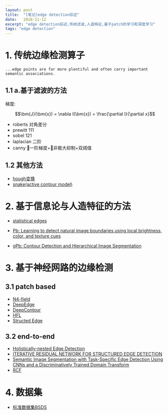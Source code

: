 ```yaml
---
layout: post
title:  "[笔记]edge detection综述"
date:   2018-11-12
excerpt: "edge detection综述,传统滤波,人造特征,基于patch的学习和深度学习"
tags: "edge detection"
---
```


# 1. 传统边缘检测算子

``...edge points are far more plentiful and often carry important semantic associations.``


## 1.1 a.基于滤波的方法

梯度: 

$$\bm{J}(\bm{x}) = \nabla I(\bm{x}) = \frac{\partial I}{\partial x}$$

- roberts 对角差分
- prewitt 111
- sobel 121
- laplacian 二阶
- canny 一阶梯度+非极大抑制+双阈值

## 1.2 其他方法

- [hough变换](http://www.dtic.mil/dtic/tr/fulltext/u2/a457992.pdf)
- [snake(active contour model)](http://graphics.hallym.ac.kr/teach/2009/tcg/src/IJCV98Kass.pdf)

# 2. 基于信息论与人造特征的方法

- [statistical edges](https://ieeexplore.ieee.org/stamp/stamp.jsp?tp=&arnumber=1159946)

- [Pb: Learning to detect natural image boundaries using local brightness, color, and texture cues](http://citeseerx.ist.psu.edu/viewdoc/download?doi=10.1.1.436.589&rep=rep1&type=pdf)
- [gPb: Contour Detection and Hierarchical Image Segmentation](http://web.archive.org/web/20160306144814/http://www.eecs.berkeley.edu/Research/Projects/CS/vision/grouping/papers/amfm_pami2010.pdf)

# 3. 基于神经网路的边缘检测

## 3.1 patch based

- [N4-field](https://arxiv.org/pdf/1406.6558.pdf)
- [DeepEdge](https://www.cv-foundation.org/openaccess/content_cvpr_2015/papers/Bertasius_DeepEdge_A_Multi-Scale_2015_CVPR_paper.pdf)
- [DeepContour](https://www.cv-foundation.org/openaccess/content_cvpr_2015/papers/Shen_DeepContour_A_Deep_2015_CVPR_paper.pdf)
- [HFL](https://www.cv-foundation.org/openaccess/content_iccv_2015/papers/Bertasius_High-for-Low_and_Low-for-High_ICCV_2015_paper.pdf)
- [Structed Edge](https://arxiv.org/pdf/1406.5549.pdf)

## 3.2 end-to-end

- [Holistically-nested Edge Detection](https://www.cv-foundation.org/openaccess/content_iccv_2015/papers/Xie_Holistically-Nested_Edge_Detection_ICCV_2015_paper.pdf)
- [ITERATIVE RESIDUAL NETWORK FOR STRUCTURED EDGE DETECTION ](https://ieeexplore.ieee.org/stamp/stamp.jsp?tp=&arnumber=8466129)
- [Semantic Image Segmentation with Task-Specific Edge Detection Using CNNs and a Discriminatively Trained Domain Transform](https://www.cv-foundation.org/openaccess/content_cvpr_2016/papers/Chen_Semantic_Image_Segmentation_CVPR_2016_paper.pdf)
- [RCF](http://mftp.mmcheng.net/liuyun/rcf/cvpr17-rcf.pdf)

# 4. 数据集
- [标准数据集BSDS](http://web.archive.org/web/20160306144814/http://www.eecs.berkeley.edu/Research/Projects/CS/vision/grouping/papers/amfm_pami2010.pdf)